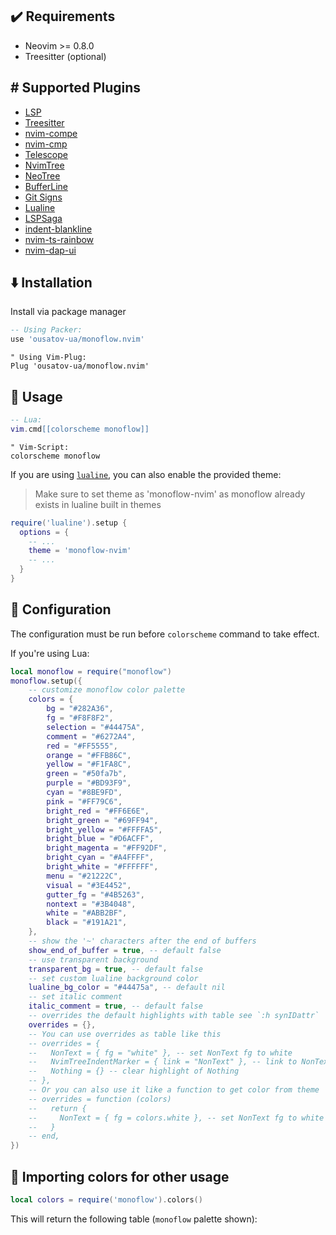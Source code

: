 ## ✔️ Requirements

- Neovim >= 0.8.0
- Treesitter (optional)

## #️ Supported Plugins

- [LSP](https://github.com/neovim/nvim-lspconfig)
- [Treesitter](https://github.com/nvim-treesitter/nvim-treesitter)
- [nvim-compe](https://github.com/hrsh7th/nvim-compe)
- [nvim-cmp](https://github.com/hrsh7th/nvim-cmp)
- [Telescope](https://github.com/nvim-telescope/telescope.nvim)
- [NvimTree](https://github.com/kyazdani42/nvim-tree.lua)
- [NeoTree](https://github.com/nvim-neo-tree/neo-tree.nvim)
- [BufferLine](https://github.com/akinsho/nvim-bufferline.lua)
- [Git Signs](https://github.com/lewis6991/gitsigns.nvim)
- [Lualine](https://github.com/hoob3rt/lualine.nvim)
- [LSPSaga](https://github.com/glepnir/lspsaga.nvim)
- [indent-blankline](https://github.com/lukas-reineke/indent-blankline.nvim)
- [nvim-ts-rainbow](https://github.com/p00f/nvim-ts-rainbow)
- [nvim-dap-ui](https://github.com/rcarriga/nvim-dap-ui)

## ⬇️ Installation

Install via package manager

```lua
-- Using Packer:
use 'ousatov-ua/monoflow.nvim'
```

```vim
" Using Vim-Plug:
Plug 'ousatov-ua/monoflow.nvim'
```

## 🚀 Usage

```lua
-- Lua:
vim.cmd[[colorscheme monoflow]]
```

```vim
" Vim-Script:
colorscheme monoflow
```

If you are using [`lualine`](https://github.com/hoob3rt/lualine.nvim), you can also enable the provided theme:

> Make sure to set theme as 'monoflow-nvim' as monoflow already exists in lualine built in themes

```lua
require('lualine').setup {
  options = {
    -- ...
    theme = 'monoflow-nvim'
    -- ...
  }
}
```

## 🔧 Configuration

The configuration must be run before `colorscheme` command to take effect.

If you're using Lua:

```lua
local monoflow = require("monoflow")
monoflow.setup({
    -- customize monoflow color palette
    colors = {
        bg = "#282A36",
        fg = "#F8F8F2",
        selection = "#44475A",
        comment = "#6272A4",
        red = "#FF5555",
        orange = "#FFB86C",
        yellow = "#F1FA8C",
        green = "#50fa7b",
        purple = "#BD93F9",
        cyan = "#8BE9FD",
        pink = "#FF79C6",
        bright_red = "#FF6E6E",
        bright_green = "#69FF94",
        bright_yellow = "#FFFFA5",
        bright_blue = "#D6ACFF",
        bright_magenta = "#FF92DF",
        bright_cyan = "#A4FFFF",
        bright_white = "#FFFFFF",
        menu = "#21222C",
        visual = "#3E4452",
        gutter_fg = "#4B5263",
        nontext = "#3B4048",
        white = "#ABB2BF",
        black = "#191A21",
    },
    -- show the '~' characters after the end of buffers
    show_end_of_buffer = true, -- default false
    -- use transparent background
    transparent_bg = true, -- default false
    -- set custom lualine background color
    lualine_bg_color = "#44475a", -- default nil
    -- set italic comment
    italic_comment = true, -- default false
    -- overrides the default highlights with table see `:h synIDattr`
    overrides = {},
    -- You can use overrides as table like this
    -- overrides = {
    --   NonText = { fg = "white" }, -- set NonText fg to white
    --   NvimTreeIndentMarker = { link = "NonText" }, -- link to NonText highlight
    --   Nothing = {} -- clear highlight of Nothing
    -- },
    -- Or you can also use it like a function to get color from theme
    -- overrides = function (colors)
    --   return {
    --     NonText = { fg = colors.white }, -- set NonText fg to white of theme
    --   }
    -- end,
})
```

## 🎨 Importing colors for other usage

```lua
local colors = require('monoflow').colors()
```

This will return the following table (`monoflow` palette shown):
